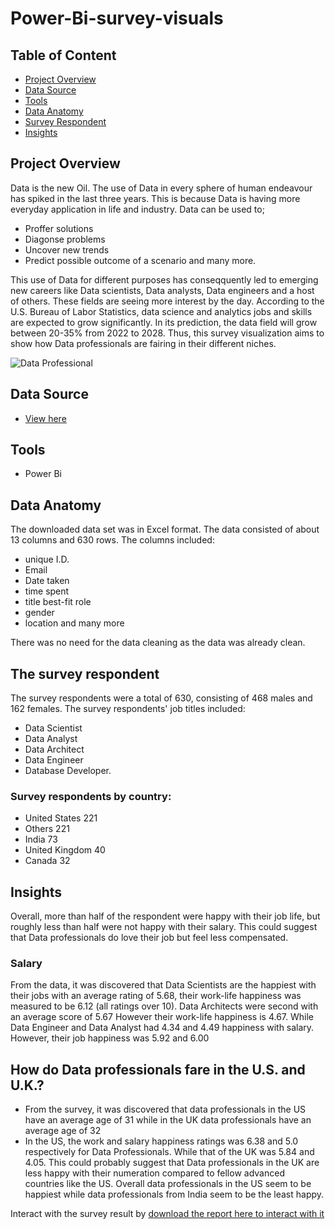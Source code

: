# Power-Bi-survey-visuals

## Table of Content

- [Project Overview](#Project-Overview)
- [Data Source](#Data-Source)
- [Tools](#Tools)
- [Data Anatomy](#Data-Anatomy)
- [Survey Respondent](#The-survey-respondent)
- [Insights](#Insights)
  
## Project Overview
Data is the new Oil. The use of Data in every sphere of human endeavour has spiked in the last three years. This is because Data is having more everyday application in life and industry. Data can be used to;
- Proffer solutions
- Diagonse problems
- Uncover new trends
- Predict possible outcome of a scenario and many more. 

This use of Data for different purposes has conseqquently led to emerging new careers like Data scientists, Data analysts, Data engineers and a host of others. These fields are seeing more interest by the day. According to the U.S. Bureau of Labor Statistics, data science and analytics jobs and skills are expected to grow significantly. In its prediction, the data field will grow between 20-35% from 2022 to 2028.
Thus, this survey visualization aims to show how Data professionals are fairing in their different niches.

![Data Professional](https://github.com/TommyDatageek01/Data-Survey/assets/141424792/0cbaa29c-2e67-4c91-b9b9-6a367cd7e419)

## Data Source
  -  [View here](https://github.com/TommyDatageek01/Power-Bi-survey-visuals/blob/main/Power%20BI%20-%20Final%20Project.xlsx)

## Tools
- Power Bi

## Data Anatomy
The downloaded data set was in Excel format. The data consisted of about 13 columns and 630 rows. The columns included:
- unique I.D. 
- Email
- Date taken
- time spent
- title best-fit role
- gender
- location and many more

There was no need for the data cleaning as the data was already clean.

## The survey respondent 
The survey respondents were a total of 630, consisting of 468 males and  162 females. 
The survey respondents' job titles included: 

- Data Scientist
- Data Analyst
- Data Architect
- Data Engineer
- Database Developer.
 
### Survey respondents by country:
- United States 221
- Others 221
- India 73
- United Kingdom 40
- Canada 32


## Insights
Overall, more than half of the respondent were happy with their job life, but roughly less than half were not happy with their salary. This could suggest that Data professionals do love their job but feel less compensated.

### Salary
From the data, it was discovered that Data Scientists are the happiest with their jobs with an average rating of 5.68, their work-life happiness was measured to be 6.12 (all ratings over 10).
Data Architects were second with an average score of 5.67 However their work-life happiness is 4.67.
While Data Engineer and Data Analyst had 4.34 and 4.49  happiness with salary. However, their job happiness was 5.92 and 6.00


## How do Data professionals fare in the U.S. and U.K.?
- From the survey, it was discovered that data professionals in the US have an average age of 31 while in the UK data professionals have an average age of 32
- In the US, the work and salary happiness ratings was 6.38 and 5.0 respectively for Data Professionals. While that of the UK was 5.84 and 4.05. This could probably suggest that Data professionals in the UK are less happy with their numeration compared to fellow advanced countries like the US.
Overall data professionals in the US seem to be happiest while data professionals from India seem to be the least happy.

Interact with the survey result by [download the report here to interact with it](https://github.com/TommyDatageek01/Power-Bi-survey-visuals/blob/main/final.pbix)
